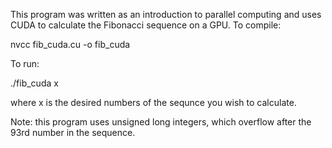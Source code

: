 This program was written as an introduction to parallel computing and uses CUDA to calculate the Fibonacci sequence on a GPU.
To compile:

nvcc fib_cuda.cu -o fib_cuda

To run:

./fib_cuda x

where x is the desired numbers of the sequnce you wish to calculate.


Note: this program uses unsigned long integers, which overflow after the 93rd number in the sequence.
